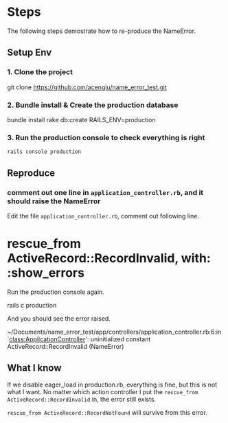 # Steps

The following steps demostrate how to re-produce the NameError.

## Setup Env

### 1. Clone the project

  git clone https://github.com/acenqiu/name_error_test.git

### 2. Bundle install & Create the production database

  bundle install
  rake db:create RAILS_ENV=production
  
### 3. Run the production console to check everything is right

  `rails console production`
  
## Reproduce
  
### comment out one line in `application_controller.rb`, and it should raise the NameError

Edit the file `application_controller.rb`, comment out following line.

  # rescue_from ActiveRecord::RecordInvalid, with: :show_errors
  
Run the production console again.

  rails c production
  
And you should see the error raised.

  ~/Documents/name_error_test/app/controllers/application_controller.rb:6:in `<class:ApplicationController>': uninitialized constant ActiveRecord::RecordInvalid (NameError)

## What I know

If we disable eager_load in production.rb, everything is fine, but this is not what I want. No matter which action controller I put the `rescue_from ActiveRecord::RecordInvalid` in, the error still exists.

`rescue_from ActiveRecord::RecordNotFound` will survive from this error.